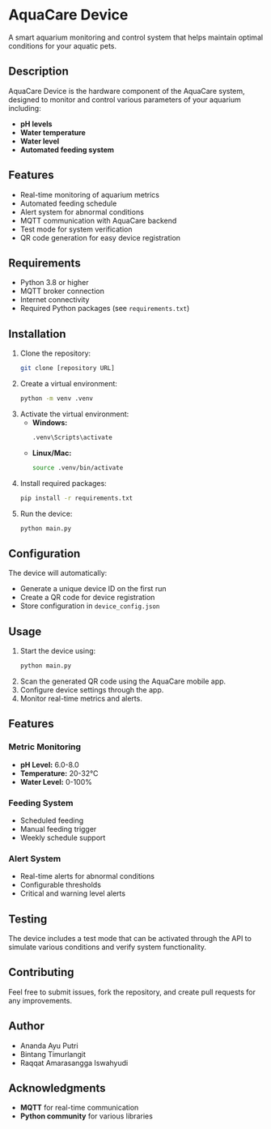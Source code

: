 # AquaCare Device

A smart aquarium monitoring and control system that helps maintain optimal conditions for your aquatic pets.

## Description
AquaCare Device is the hardware component of the AquaCare system, designed to monitor and control various parameters of your aquarium including:

- **pH levels**
- **Water temperature**
- **Water level**
- **Automated feeding system**

## Features
- Real-time monitoring of aquarium metrics
- Automated feeding schedule
- Alert system for abnormal conditions
- MQTT communication with AquaCare backend
- Test mode for system verification
- QR code generation for easy device registration

## Requirements
- Python 3.8 or higher
- MQTT broker connection
- Internet connectivity
- Required Python packages (see `requirements.txt`)

## Installation
1. Clone the repository:
   ```bash
   git clone [repository URL]
   ```
2. Create a virtual environment:
   ```bash
   python -m venv .venv
   ```
3. Activate the virtual environment:
   - **Windows:**
     ```bash
     .venv\Scripts\activate
     ```
   - **Linux/Mac:**
     ```bash
     source .venv/bin/activate
     ```
4. Install required packages:
   ```bash
   pip install -r requirements.txt
   ```
5. Run the device:
   ```bash
   python main.py
   ```

## Configuration
The device will automatically:
- Generate a unique device ID on the first run
- Create a QR code for device registration
- Store configuration in `device_config.json`

## Usage
1. Start the device using:
   ```bash
   python main.py
   ```
2. Scan the generated QR code using the AquaCare mobile app.
3. Configure device settings through the app.
4. Monitor real-time metrics and alerts.

## Features
### Metric Monitoring
- **pH Level:** 6.0-8.0
- **Temperature:** 20-32°C
- **Water Level:** 0-100%

### Feeding System
- Scheduled feeding
- Manual feeding trigger
- Weekly schedule support

### Alert System
- Real-time alerts for abnormal conditions
- Configurable thresholds
- Critical and warning level alerts

## Testing
The device includes a test mode that can be activated through the API to simulate various conditions and verify system functionality.

## Contributing
Feel free to submit issues, fork the repository, and create pull requests for any improvements.

## Author
- Ananda Ayu Putri
- Bintang Timurlangit
- Raqqat Amarasangga Iswahyudi

## Acknowledgments
- **MQTT** for real-time communication
- **Python community** for various libraries
